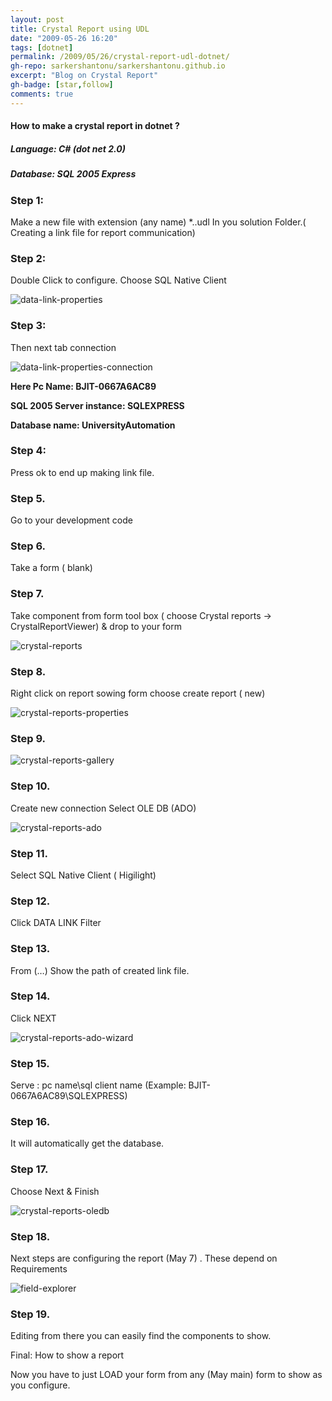 ```yaml
---
layout: post
title: Crystal Report using UDL
date: "2009-05-26 16:20"
tags: [dotnet]
permalink: /2009/05/26/crystal-report-udl-dotnet/
gh-repo: sarkershantonu/sarkershantonu.github.io
excerpt: "Blog on Crystal Report"
gh-badge: [star,follow]
comments: true
---
```


#### How to make a crystal report in dotnet ? 
##### Language: C# (dot net 2.0) 
##### Database: SQL 2005 Express 
 
### Step 1:  
Make a new file with extension (any name) *..udl In you solution Folder.( Creating a link file for report communication) 

### Step 2:  
Double Click to configure. Choose SQL Native Client 

![data-link-properties](/images/dotnet/crystal-report/data-link-properties.JPG)

### Step 3:  
Then next tab connection 

![data-link-properties-connection](/images/dotnet/crystal-report/data-link-properties-connection.JPG)
 
**Here Pc Name: BJIT-0667A6AC89**

**SQL 2005 Server instance: SQLEXPRESS**

**Database name: UniversityAutomation**

### Step 4:
Press ok to end up making link file. 

### Step 5. 
Go to your development code 

### Step 6. 

Take a form ( blank) 
### Step 7. 
Take component from form tool box ( choose Crystal reports -> CrystalReportViewer) & drop to your form 

![crystal-reports](/images/dotnet/crystal-report/crystal-reports.JPG)

### Step 8. 
Right click on report sowing form choose create report ( new) 

![crystal-reports-properties](/images/dotnet/crystal-report/crystal-reports-properties.JPG)

### Step 9. 

![crystal-reports-gallery](/images/dotnet/crystal-report/crystal-reports-gallery.JPG)

### Step 10. 
Create new connection Select OLE DB (ADO) 

![crystal-reports-ado](/images/dotnet/crystal-report/crystal-reports-ado.JPG)

### Step 11. 
Select SQL Native Client ( Higilight) 

### Step 12. 
Click DATA LINK Filter 

### Step 13. 
From (…) Show the path of created link file. 

### Step 14. 
Click NEXT 

![crystal-reports-ado-wizard](/images/dotnet/crystal-report/crystal-reports-ado-wizard.JPG)

### Step 15. 
Serve : pc name\sql client name (Example: BJIT-0667A6AC89\SQLEXPRESS) 

### Step 16. 
It will automatically get the database. 

### Step 17. 
Choose Next & Finish 

![crystal-reports-oledb](/images/dotnet/crystal-report/crystal-reports-oledb.JPG)

### Step 18. 
Next steps are configuring the report (May 7) . These depend on Requirements 

![field-explorer](/images/dotnet/crystal-report/crystal-reports-field-explorer.JPG)

### Step 19. 
Editing from there you can easily find the components to show. 

Final: How to show a report 

Now you have to just LOAD your form from any (May main) form to show as you configure. 
